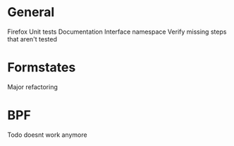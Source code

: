 ﻿# General
Firefox
Unit tests
Documentation
Interface namespace
Verify missing steps that aren't tested


# Formstates
Major refactoring

# BPF
Todo doesnt work anymore

